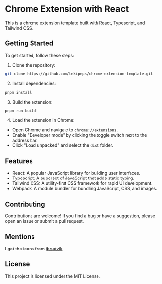 # Chrome Extension with React

This is a chrome extension template built with React, Typescript, and Tailwind CSS.

## Getting Started

To get started, follow these steps:

1. Clone the repository:

```bash
git clone https://github.com/tekipeps/chrome-extension-template.git
```

2. Install dependencies:

```bash
pnpm install
```

3. Build the extension:

```bash
pnpm run build
```

4. Load the extension in Chrome:

- Open Chrome and navigate to `chrome://extensions`.
- Enable "Developer mode" by clicking the toggle switch next to the address bar.
- Click "Load unpacked" and select the `dist` folder.

## Features

- React: A popular JavaScript library for building user interfaces.
- Typescript: A superset of JavaScript that adds static typing.
- Tailwind CSS: A utility-first CSS framework for rapid UI development.
- Webpack: A module bundler for bundling JavaScript, CSS, and images.

## Contributing

Contributions are welcome! If you find a bug or have a suggestion, please open an issue or submit a pull request.

## Mentions
I got the icons from [jbrudvik](https://github.com/jbrudvik/chrome-extension-icon-sizes)

## License

This project is licensed under the MIT License.
